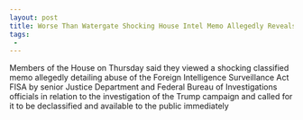 ```yaml
---
layout: post
title: Worse Than Watergate Shocking House Intel Memo Allegedly Reveals FISA Abuse by Senior DOJ and FBI Officials
tags:
 -
---
```

Members of the House on Thursday said they viewed a shocking classified memo allegedly detailing abuse of the Foreign Intelligence Surveillance Act FISA by senior Justice Department and Federal Bureau of Investigations officials in relation to the investigation of the Trump campaign and called for it to be declassified and available to the public immediately
